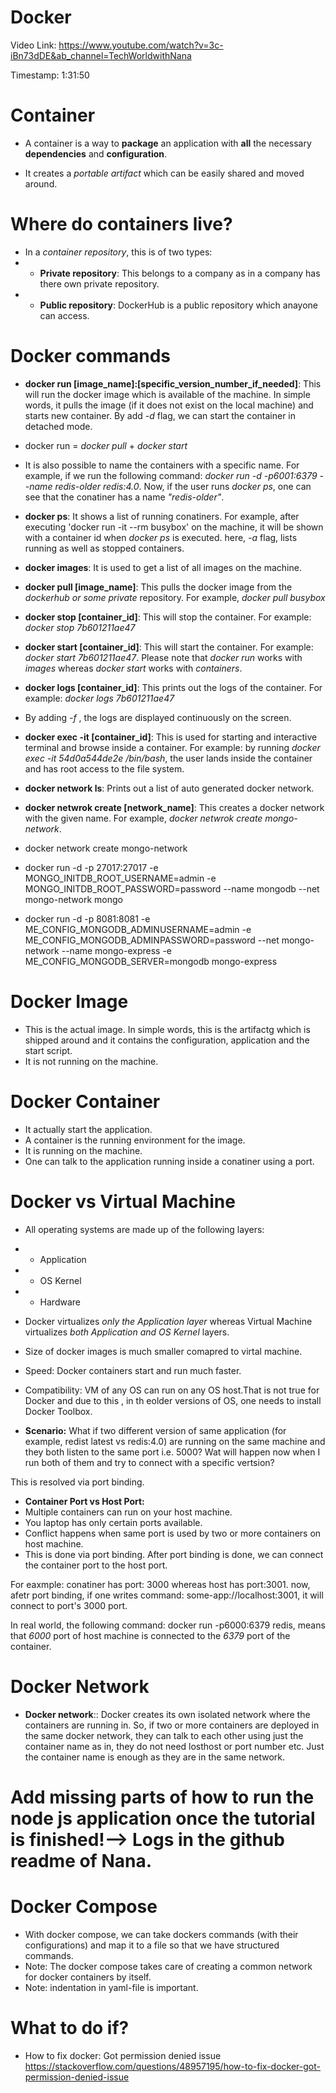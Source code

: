 # Docker

Video Link: https://www.youtube.com/watch?v=3c-iBn73dDE&ab_channel=TechWorldwithNana

Timestamp: 1:31:50

# Container
- A container is a way to **package** an application with **all** the necessary **dependencies** and **configuration**.

- It creates a _portable artifact_ which can be easily shared and moved around.

# Where do containers live?
- In a _container repository_, this is of two types:
- - **Private repository**: This belongs to a company as in a company has there own private repository.
- - **Public repository**: DockerHub is a public repository which anayone can access.

# Docker commands
- **docker run [image_name]:[specific_version_number_if_needed]**: This will run the docker image which is available of the machine. In simple words, it pulls the image (if it does not exist on the local machine) and starts new container. By add _-d_ flag, we can start the container in detached mode.

- docker run = _docker pull_ + _docker start_

- It is also possible to name the containers with a specific name. For example, if we run the following command: _docker run -d -p6001:6379 --name redis-older redis:4.0_. Now, if the user runs _docker ps_, one can see that the conatiner has a name _"redis-older"_.


- **docker ps**: It shows a list of running conatiners. For example, after executing 'docker run -it --rm busybox' on the machine, it will be shown with a container id when _docker ps_ is executed. here, _-a_ flag, lists running as well as stopped containers.

- **docker images**: It is used to get a list of all images on the machine.

- **docker pull [image_name]**: This pulls the docker image from the _dockerhub or some private_ repository. For example, _docker pull busybox_

- **docker stop [container_id]**: This will stop the container. For example: _docker stop 7b601211ae47_

- **docker start [container_id]**: This will start the container. For example: _docker start 7b601211ae47_. Please note that _docker run_ works with _images_ whereas _docker start_ works with _containers_.

- **docker logs [container_id]**: This prints out the logs of the container. For example: _docker logs 7b601211ae47_
- By adding _-f_ , the logs are displayed continuously on the screen.

- **docker exec -it [container_id]**: This is used for starting and interactive terminal and browse inside a container. For example: by running _docker exec -it 54d0a544de2e /bin/bash_, the user lands inside the container and has root access to the file system.

- **docker network ls**: Prints out a list of auto generated docker network.

- **docker netwrok create [network_name]**: This creates a docker network with the given name. For example, _docker netwrok create mongo-network_.

- docker network create mongo-network 
- docker run -d -p 27017:27017 -e MONGO_INITDB_ROOT_USERNAME=admin -e MONGO_INITDB_ROOT_PASSWORD=password --name mongodb --net mongo-network mongo    
- docker run -d -p 8081:8081 -e ME_CONFIG_MONGODB_ADMINUSERNAME=admin -e ME_CONFIG_MONGODB_ADMINPASSWORD=password --net mongo-network --name mongo-express -e ME_CONFIG_MONGODB_SERVER=mongodb mongo-express   







# Docker Image
- This is the actual image. In simple words, this is the artifactg which is shipped around and it contains the configuration, application and the start script.
- It is not running on the machine.

# Docker Container
- It actually start the application.
- A container is the running environment for the image.
- It is running on the machine.
- One can talk to the application running inside a conatiner using a port.

# Docker vs Virtual Machine
- All operating systems are made up of the following layers:
- - Application
- - OS Kernel
- - Hardware

- Docker virtualizes _only the Application layer_ whereas Virtual Machine virtualizes _both Application and OS Kernel_ layers.
- Size of docker images is much smaller comapred to virtal machine.
- Speed: Docker containers start and run much faster.
- Compatibility: VM of any OS can run on any OS host.That is not true for Docker and due to this , in th eolder versions of OS, one needs to install Docker Toolbox.



- **Scenario:** What if two different version of same application (for example, redist latest vs redis:4.0) are running on the same machine and they both listen to the same port i.e. 5000? Wat will happen now when I run both of them and try to connect with a specific vertsion?

This is resolved via port binding.

- **Container Port vs Host Port:**
- Multiple containers can run on your host machine.
- You laptop has only certain ports available.
- Conflict happens when same port is used by two or more containers on host machine.
- This is done via port binding. After port binding is done, we can connect the container port to the host port.

For eaxmple: conatiner has port: 3000 whereas host has port:3001. now, afetr port binding, if one writes command: some-app://localhost:3001, it will connect to port's 3000 port. 

In real world, the following command: docker run -p6000:6379 redis, means that _6000_ port of host machine is connected to the _6379_ port of the container.

# Docker Network

- **Docker network**:: Docker creates its own isolated network where the containers are running in. So, if two or more containers are deployed in the same docker network, they can talk to each other using just the container name as in, they do not need losthost or port number etc. Just the container name is enough as they are in the same network.

# Add missing parts of how to run the node js application once the tutorial is finished!--> Logs in the github readme of Nana.

# Docker Compose

- With docker compose, we can take dockers commands (with their configurations) and map it to a file so that we have structured commands.
- Note: The docker compose takes care of creating a common network for docker containers by itself.
- Note: indentation in yaml-file is important.


# What to do if?

- How to fix docker: Got permission denied issue
https://stackoverflow.com/questions/48957195/how-to-fix-docker-got-permission-denied-issue
